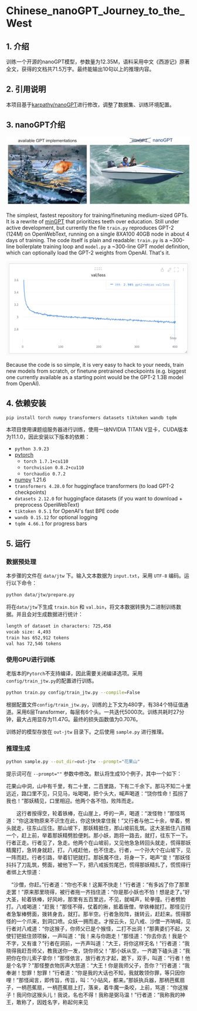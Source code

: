 
# Chinese_nanoGPT_Journey_to_the_West

## 1. 介绍
训练一个开源的nanoGPT模型，参数量为12.35M，语料采用中文《西游记》原著全文，获得的文档共71.5万字。最终能输出10句以上的推理内容。

## 2. 引用说明
本项目基于[karpathy/nanoGPT](https://github.com/karpathy/nanoGPT)进行修改，调整了数据集、训练环境配置。

## 3. nanoGPT介绍
![nanoGPT](assets/nanogpt.jpg)

The simplest, fastest repository for training/finetuning medium-sized GPTs. It is a rewrite of [minGPT](https://github.com/karpathy/minGPT) that prioritizes teeth over education. Still under active development, but currently the file `train.py` reproduces GPT-2 (124M) on OpenWebText, running on a single 8XA100 40GB node in about 4 days of training. The code itself is plain and readable: `train.py` is a ~300-line boilerplate training loop and `model.py` a ~300-line GPT model definition, which can optionally load the GPT-2 weights from OpenAI. That's it.

![repro124m](assets/gpt2_124M_loss.png)

Because the code is so simple, it is very easy to hack to your needs, train new models from scratch, or finetune pretrained checkpoints (e.g. biggest one currently available as a starting point would be the GPT-2 1.3B model from OpenAI).

## 4. 依赖安装

```
pip install torch numpy transformers datasets tiktoken wandb tqdm
```
本项目使用课题组服务器进行训练，使用一块NVIDIA TITAN V显卡，CUDA版本为11.1.0，因此安装以下版本的依赖：
- `python 3.9.23`
- [pytorch](https://pytorch.org)
  - `torch 1.7.1+cu110`
  - `torchvision 0.8.2+cu110`
  - `torchaudio 0.7.2`
- [numpy](https://numpy.org/install/) 1.21.6
-  `transformers 4.28.0` for huggingface transformers (to load GPT-2 checkpoints)
-  `datasets 2.12.0` for huggingface datasets (if you want to download + preprocess OpenWebText)
-  `tiktoken 0.5.1` for OpenAI's fast BPE code
-  `wandb 0.15.12` for optional logging
-  `tqdm 4.66.1` for progress bars

## 5. 运行

### 数据预处理
本步骤的文件在 `data/jtw` 下。输入文本数据为 `input.txt`，采用 `UTF-8` 编码。运行以下命令：
```sh
python data/jtw/prepare.py
```
将在`data/jtw`下生成 `train.bin` 和 `val.bin`，将文本数据转换为二进制训练数据。并且会对生成数据进行统计：
```log
length of dataset in characters: 725,458
vocab size: 4,493
train has 652,912 tokens
val has 72,546 tokens
```

### 使用GPU进行训练

老版本的`Pytorch`不支持编译，因此需要关闭编译选项。采用`config/train_jtw.py`的配置进行训练。
```sh
python train.py config/train_jtw.py --compile=False
```
根据配置文件`config/train_jtw.py`，训练的上下文为480字，有384个特征值通道。采用6层Transformer，每层有6个头。一共迭代5000次。训练共耗时27分钟，最大占用显存为11.47G。最终的损失函数值为0.7076。

训练好的模型存放在 `out-jtw` 目录下。之后使用 `sample.py` 进行推理。

### 推理生成

```sh
python sample.py --out_dir=out-jtw --prompt="花果山"
```
提示词可在 `--prompt=""` 参数中修改。默认将生成10个例子，其中一个如下：

花果山中洞，山中有千里，有二十里，二百里路，下有二千余下。那马不知二十里远近，路口里不见，只见马，吆喝喝，把个头大，喊声喝道：“饶你性命！孤拐了我也！”那妖精见，口里相迎。他两个各不怕，败阵而走。

　　这行者按得空，轮着铁棒，在山崖上，呼的一声，喝道：“泼怪物！”那怪骂道：“你这泼物原来不识生在此，你这快快拿住我！”又行者与他二十余，举着，劈头就走，往东山压住。那山坡下，那妖精抵住，那山坡前乱筑。这大圣抵住八百精一个，赶上前，举着那妖精劈脸便刺。那小妖，跑将一路去，就打，往东下一下。行者正走。行者见了，急走。他两个在山坡前，又见他急急转回头就走，慌得那妖精魔打，急转身就赶，打。八戒赶他，也不住走。行者，一个孙大个在山坡下，见一阵而赶。行者引路，举着钉钯就打。那妖魔不住，将身一下，喝声“变！”那妖怪抖抖了刀乱筑，劈面，被他下一下，把八戒扳剪尾巴，慌得那妖精扎了，慌慌得行者绑上大惊道：
  
　“沙僧，你赶。”行者道：“你也不来！这厮不快走！”行者道：“有多凶了你了那里走罢！”原来那里晓得，被行者拖一齐挡住道：“你是那小妖也不怕！想是走了。”好大圣，轮着铁棒，好风岭，那里有五百里远，不见，就喊声，轮拳撞。行者劈脸打。八戒喝道：“赶我！”那怪不得，仗着的揪，抵着唐僧，举铁棒就打。那怪见行者急掣棒劈面，拨转身去，就打。那半空。行者急败阵，拨转云，赶赶来。慌得那怪的一个爪来，到洞口喷。众妖一拥而走。才按云头，见八戒、沙僧一齐呐喊，见行者对八戒道：“你这猴子，你师父已是个猴怪，二打不出洞！”那黄婆们不起，又使钉钯抵住颈项躲，一声叫道：“我！来与你跑走！”那怪道：“你去你去！我是个不字，又有谁？”行者在洞前，一齐声叫道：“大王，将你这样无名！”行者道：“我晓得我赶吾师父，教我送你一发，饶你师父！”那小妖从空，一齐跪下磕头道：“我把你在你儿索子拿你！”那怪依言，放行者方才起，跪下，双手，叫道：“行者！他是个名字？”那怪整衣物厉声大怒道：“大王！你是我师父子，吾你？”行者道：“我奉谢！恕罪！恕罪！”行者道：“你是我的大话也不知，我就敢领你罪，等只因你哩！”那怪闻言，即传旨，传旨，叫：“小钻风，都来。”那妖执兵器，那柄芭蕉扇子，一柄芭蕉扇，一柄芭蕉扇上打，落来，着牛魔一条咬，上前，骂道：“你这猴子！我问你这猴头儿！我说，名也不得！我称是弼马温！”行者道：“我称我的神王，敢称了，因姓名字，称起何来见

